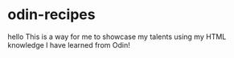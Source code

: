# odin-recipes
hello
This is a way for me to showcase my talents using my HTML knowledge I have learned from Odin!